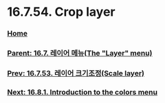 # 16.7.54. Crop layer

### [Home](./00-home.md)
### [Parent: 16.7. 레이어 메뉴(The "Layer" menu)](./16-07-00-the-layer-menu.md)
### [Prev: 16.7.53. 레이어 크기조정(Scale layer)](./16-07-53-scale_layer.md)
### [Next: 16.8.1. Introduction to the colors menu](./16-08-01-introduction-to-the-colors-menu.md)
